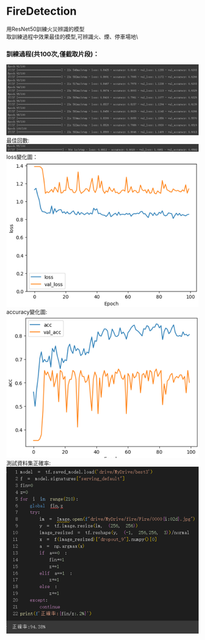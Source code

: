 # FireDetection
用ResNet50訓練火災辨識的模型\
取訓練過程中效果最佳的模型,可辨識火、煙、停車場地\
### 訓練過程(共100次,僅截取片段)：
![](img/111.png)
最佳回數:\
![](img/best.png)\
loss變化圖：\
![](img/222.png)\
accuracy變化圖:\
![](img/333.png)\
測試資料集正確率:\
![](img/444.png)
